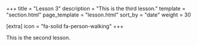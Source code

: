 +++
title = "Lesson 3"
description = "This is the third lesson."
template = "section.html"
page_template = "lesson.html"
sort_by = "date"
weight = 30

[extra]
icon = "fa-solid fa-person-walking"
+++

This is the second lesson.